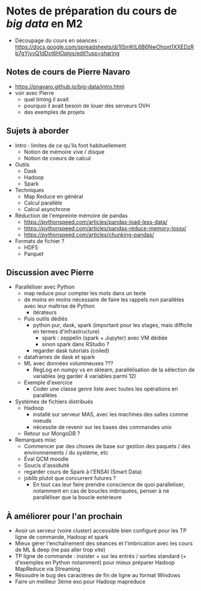 # Notes de préparation du cours de _big data_ en M2

* Découpage du cours en séances : <https://docs.google.com/spreadsheets/d/1lSmKtL6B6NwOhqxt1XXEDzRb7gYjyvQ1dDxt6HOplgs/edit?usp=sharing>

## Notes de cours de Pierre Navaro

* https://pnavaro.github.io/big-data/intro.html
* voir avec Pierre
    * quel timing il avait
    * pourquoi il avait besoin de louer des serveurs OVH
    * des exemples de projets

## Sujets à aborder

* Intro : limites de ce qu'ils font habituellement
    * Notion de mémoire vive / disque
    * Notion de coeurs de calcul
* Outils
    * Dask
    * Hadoop
    * Spark
* Techniques
    * Map Reduce en général
    * Calcul parallèle
    * Calcul asynchrone
* Réduction de l'empreinte mémoire de pandas
    * https://pythonspeed.com/articles/pandas-load-less-data/
    * https://pythonspeed.com/articles/pandas-reduce-memory-lossy/
    * https://pythonspeed.com/articles/chunking-pandas/
* Formats de fichier ?
    * HDF5
    * Parquet

## Discussion avec Pierre

* Paralléliser avec Python
    * map reduce pour compter les mots dans un texte
    * de moins en moins nécessaire de faire les rappels non parallèles avec leur maîtrise de Python
        * itérateurs
    * Puis outils dédiés
        * python pur, dask, spark (important pour les stages, mais difficile en termes d'infrastructure)
            * spark : zeppelin (spark + Jupyter) avec VM dédiée
            * sinon spark dans RStudio ?
        * regarder dask tutorials (coiled)
    * dataframes de dask et spark
    * ML avec données volumineuses ???
        * RegLog en numpy vs en sklearn, parallélisation de la sélection de variables (eg garder 4 variables parmi 12)
    * Exemple d'exercice
        * Coder une classe genre liste avec toutes les opérations en parallèles
* Systèmes de fichiers distribués
    * Hadoop
        * installé sur serveur MAS, avec les machines des salles comme noeuds
        * nécessite de revenir sur les bases des commandes unix
    * Retour sur MongoDB ?
* Remarques misc
    * Commencer par des choses de base sur gestion des paquets / des environnements / du système, etc
    * Éval QCM moodle
    * Soucis d'assiduité
    * regarder cours de Spark à l'ENSAI (Smart Data)
    * joblib plutot que concurrent futures ?
        * En tout cas leur faire prendre conscience de quoi paralleliser, notamment en cas de boucles imbriquées, penser à ne paralléliser que la boucle extérieure

## À améliorer pour l'an prochain

* Avoir un serveur (voire cluster) accessible bien configuré pour les TP ligne de commande, Hadoop et spark
* Mieux gérer l'enchaînement des séances et l'imbrication avec les cours de ML & deep (ne pas aller trop vite)
* TP ligne de commande : insister + sur les entrés / sorties standard (+ d'exemples en Python notamment) pour mieux préparer Hadoop MapReduce via Streaming
* Résoudre le bug des caractères de fin de ligne au format Windows
* Faire un meilleur 3ème exo pour Hadoop mapreduce
